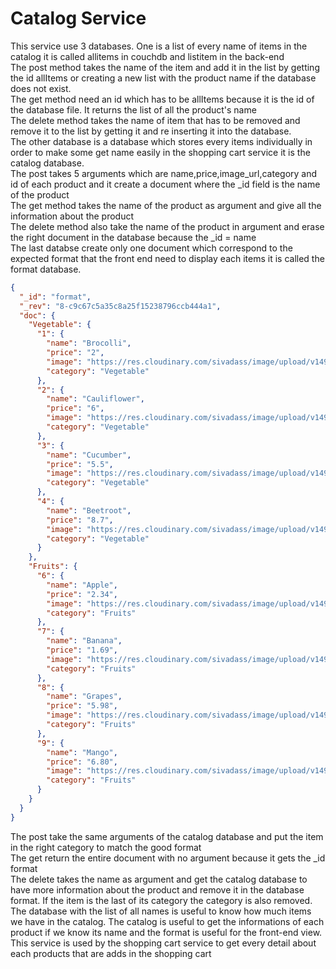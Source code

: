 # Catalog Service

This service use 3 databases. One is a list of every name of items in the catalog it is called allitems in couchdb and listitem in the back-end <br />
The post method takes the name of the item and add it in the list by getting the id allItems or creating a new list with the product name if the database does not exist.<br />
The get method need an id which has to be allItems because it is the id of the database file. It returns the list of all the product's name<br />
The delete method takes the name of item that has to be removed and remove it to the list by getting it and re inserting it into the database.<br />
The other database is a database which stores every items individually in order to make some get name easily in the shopping cart service it is the catalog database.<br />
The post takes 5 arguments which are name,price,image_url,category and id of each product and it create a document where the _id field is the name of the product<br />
The get method takes the name of the product as argument and give all the information about the product<br />
The delete method also take the name of the product in argument and erase the right document in the database because the _id = name<br />
The last databse create only one document which correspond to the expected format that the front end need to display each items it is called the format database.
```json
{
  "_id": "format",
  "_rev": "8-c9c67c5a35c8a25f15238796ccb444a1",
  "doc": {
    "Vegetable": {
      "1": {
        "name": "Brocolli",
        "price": "2",
        "image": "https://res.cloudinary.com/sivadass/image/upload/v1493620046/dummy-products/broccoli.jpg",
        "category": "Vegetable"
      },
      "2": {
        "name": "Cauliflower",
        "price": "6",
        "image": "https://res.cloudinary.com/sivadass/image/upload/v1493620046/dummy-products/cauliflower.jpg",
        "category": "Vegetable"
      },
      "3": {
        "name": "Cucumber",
        "price": "5.5",
        "image": "https://res.cloudinary.com/sivadass/image/upload/v1493620046/dummy-products/cucumber.jpg",
        "category": "Vegetable"
      },
      "4": {
        "name": "Beetroot",
        "price": "8.7",
        "image": "https://res.cloudinary.com/sivadass/image/upload/v1493620045/dummy-products/beetroot.jpg",
        "category": "Vegetable"
      }
    },
    "Fruits": {
      "6": {
        "name": "Apple",
        "price": "2.34",
        "image": "https://res.cloudinary.com/sivadass/image/upload/v1493620045/dummy-products/apple.jpg",
        "category": "Fruits"
      },
      "7": {
        "name": "Banana",
        "price": "1.69",
        "image": "https://res.cloudinary.com/sivadass/image/upload/v1493620046/dummy-products/banana.jpg",
        "category": "Fruits"
      },
      "8": {
        "name": "Grapes",
        "price": "5.98",
        "image": "https://res.cloudinary.com/sivadass/image/upload/v1493620046/dummy-products/grapes.jpg",
        "category": "Fruits"
      },
      "9": {
        "name": "Mango",
        "price": "6.80",
        "image": "https://res.cloudinary.com/sivadass/image/upload/v1493620046/dummy-products/mango.jpg",
        "category": "Fruits"
      }
    }
  }
}
```
The post take the same arguments of the catalog database and put the item in the right category to match the good format <br />
The get return the entire document with no argument because it gets the _id format <br />
The delete takes the name as argument and get the catalog database to have more information about the product and remove it in the database format. If the item is the last of its category the category is also removed.<br />
The database with the list of all names is useful to know how much items we have in the catalog. The catalog is useful to get the informations of each product if we know its name and the format is useful for the front-end view.<br />
This service is used by the shopping cart service to get every detail about each products that are adds in the shopping cart


